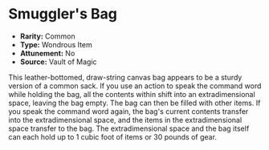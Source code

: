 # Smuggler's Bag

- **Rarity:** Common
- **Type:** Wondrous Item
- **Attunement:** No
- **Source:** Vault of Magic

This leather-bottomed, draw-string canvas bag appears to be a sturdy version of a common sack. If you use an action to speak the command word while holding the bag, all the contents within shift into an extradimensional space, leaving the bag empty. The bag can then be filled with other items. If you speak the command word again, the bag's current contents transfer into the extradimensional space, and the items in the extradimensional space transfer to the bag. The extradimensional space and the bag itself can each hold up to 1 cubic foot of items or 30 pounds of gear.
